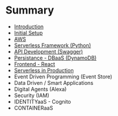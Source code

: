 # Summary

* [Introduction](README.md)
* [Initial Setup](chapter1.md)
* [AWS](aws.md)
* [Serverless Framework \(Python\)](serverless-framework.md)
* [API Development \(Swagger\)](api-development-swagger.md)
* [Persistance - DBaaS \(DynamoDB\)](persistance-dbaas-dynamodb.md)
* [Frontend - React](frontend-react.md)
* [Serverless in Production](serverless-in-production.md)
* Event Driven Programming \(Event Store\)
* Data Driven / Smart Applications
* Digital Agents \(Alexa\)
* Security \(IAM\) 
* IDENTITYaaS - Cognito
* CONTAINERaaS

